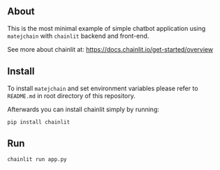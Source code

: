 ## About
This is the most minimal example of simple chatbot application
using `matejchain` with `chainlit` backend and front-end.

See more about chainlit at: https://docs.chainlit.io/get-started/overview

## Install
To install `matejchain` and set environment variables please refer to
`README.md` in root directory of this repository.

Afterwards you can install chainlit simply by running:
```commandline
pip install chainlit
```

## Run
```commandline
chainlit run app.py
```
